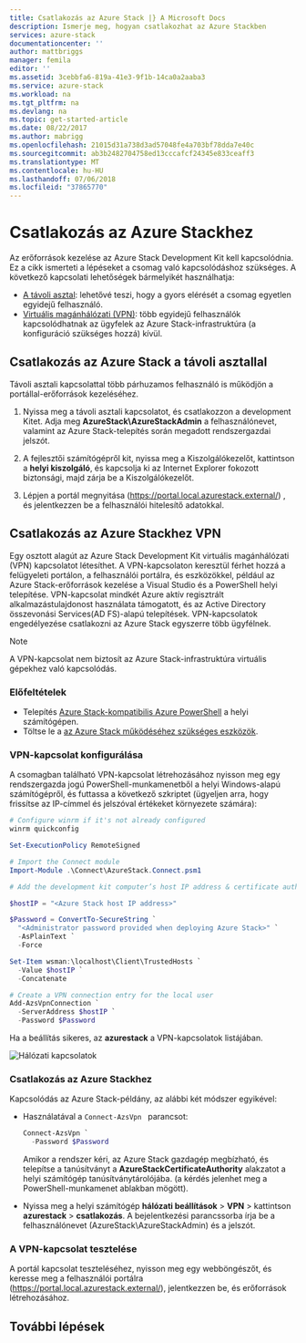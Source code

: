 ```yaml
---
title: Csatlakozás az Azure Stack |} A Microsoft Docs
description: Ismerje meg, hogyan csatlakozhat az Azure Stackben
services: azure-stack
documentationcenter: ''
author: mattbriggs
manager: femila
editor: ''
ms.assetid: 3cebbfa6-819a-41e3-9f1b-14ca0a2aaba3
ms.service: azure-stack
ms.workload: na
ms.tgt_pltfrm: na
ms.devlang: na
ms.topic: get-started-article
ms.date: 08/22/2017
ms.author: mabrigg
ms.openlocfilehash: 21015d31a738d3ad57048fe4a703bf78dda7e40c
ms.sourcegitcommit: ab3b2482704758ed13cccafcf24345e833ceaff3
ms.translationtype: MT
ms.contentlocale: hu-HU
ms.lasthandoff: 07/06/2018
ms.locfileid: "37865770"
---
```

# <a name="connect-to-azure-stack"></a>Csatlakozás az Azure Stackhez

Az erőforrások kezelése az Azure Stack Development Kit kell kapcsolódnia. Ez a cikk ismerteti a lépéseket a csomag való kapcsolódáshoz szükséges. A következő kapcsolati lehetőségek bármelyikét használhatja:

* [A távoli asztal](#connect-with-remote-desktop): lehetővé teszi, hogy a gyors elérését a csomag egyetlen egyidejű felhasználó.
* [Virtuális magánhálózati (VPN)](#connect-with-vpn): több egyidejű felhasználók kapcsolódhatnak az ügyfelek az Azure Stack-infrastruktúra (a konfiguráció szükséges hozzá) kívül.

## <a name="connect-to-azure-stack-with-remote-desktop"></a>Csatlakozás az Azure Stack a távoli asztallal
Távoli asztali kapcsolattal több párhuzamos felhasználó is működjön a portállal-erőforrások kezeléséhez.

1. Nyissa meg a távoli asztali kapcsolatot, és csatlakozzon a development Kitet. Adja meg **AzureStack\AzureStackAdmin** a felhasználónevet, valamint az Azure Stack-telepítés során megadott rendszergazdai jelszót.  

2. A fejlesztői számítógépről kit, nyissa meg a Kiszolgálókezelőt, kattintson a **helyi kiszolgáló**, és kapcsolja ki az Internet Explorer fokozott biztonsági, majd zárja be a Kiszolgálókezelőt.

3. Lépjen a portál megnyitása (https://portal.local.azurestack.external/) , és jelentkezzen be a felhasználói hitelesítő adatokkal.


## <a name="connect-to-azure-stack-with-vpn"></a>Csatlakozás az Azure Stackhez VPN

Egy osztott alagút az Azure Stack Development Kit virtuális magánhálózati (VPN) kapcsolatot létesíthet. A VPN-kapcsolaton keresztül férhet hozzá a felügyeleti portálon, a felhasználói portálra, és eszközökkel, például az Azure Stack-erőforrások kezelése a Visual Studio és a PowerShell helyi telepítése. VPN-kapcsolat mindkét Azure aktív regisztrált alkalmazástulajdonost használata támogatott, és az Active Directory összevonási Services(AD FS)-alapú telepítések. VPN-kapcsolatok engedélyezése csatlakozni az Azure Stack egyszerre több ügyfélnek. 

> [!NOTE] 
> A VPN-kapcsolat nem biztosít az Azure Stack-infrastruktúra virtuális gépekhez való kapcsolódás. 

### <a name="prerequisites"></a>Előfeltételek

* Telepítés [Azure Stack-kompatibilis Azure PowerShell](azure-stack-powershell-install.md) a helyi számítógépen.  
* Töltse le a [az Azure Stack működéséhez szükséges eszközök](azure-stack-powershell-download.md). 

### <a name="configure-vpn-connectivity"></a>VPN-kapcsolat konfigurálása

A csomagban található VPN-kapcsolat létrehozásához nyisson meg egy rendszergazda jogú PowerShell-munkamenetből a helyi Windows-alapú számítógépről, és futtassa a következő szkriptet (ügyeljen arra, hogy frissítse az IP-címmel és jelszóval értékeket környezete számára):

```PowerShell 
# Configure winrm if it's not already configured
winrm quickconfig  

Set-ExecutionPolicy RemoteSigned

# Import the Connect module
Import-Module .\Connect\AzureStack.Connect.psm1 

# Add the development kit computer’s host IP address & certificate authority (CA) to the list of trusted hosts. Make sure to update the IP address and password values for your environment. 

$hostIP = "<Azure Stack host IP address>"

$Password = ConvertTo-SecureString `
  "<Administrator password provided when deploying Azure Stack>" `
  -AsPlainText `
  -Force

Set-Item wsman:\localhost\Client\TrustedHosts `
  -Value $hostIP `
  -Concatenate

# Create a VPN connection entry for the local user
Add-AzsVpnConnection `
  -ServerAddress $hostIP `
  -Password $Password

```

Ha a beállítás sikeres, az **azurestack** a VPN-kapcsolatok listájában.

![Hálózati kapcsolatok](media/azure-stack-connect-azure-stack/image3.png)  

### <a name="connect-to-azure-stack"></a>Csatlakozás az Azure Stackhez

Kapcsolódás az Azure Stack-példány, az alábbi két módszer egyikével:  

* Használatával a `Connect-AzsVpn ` parancsot: 
    
  ```PowerShell
  Connect-AzsVpn `
    -Password $Password
  ```

  Amikor a rendszer kéri, az Azure Stack gazdagép megbízható, és telepítse a tanúsítványt a **AzureStackCertificateAuthority** alakzatot a helyi számítógép tanúsítványtárolójába. (a kérdés jelenhet meg a PowerShell-munkamenet ablakban mögött). 

* Nyissa meg a helyi számítógép **hálózati beállítások** > **VPN** > kattintson **azurestack** > **csatlakozás**. A bejelentkezési parancssorba írja be a felhasználónevet (AzureStack\AzureStackAdmin) és a jelszót.

### <a name="test-the-vpn-connectivity"></a>A VPN-kapcsolat tesztelése

A portál kapcsolat teszteléséhez, nyisson meg egy webböngészőt, és keresse meg a felhasználói portálra (https://portal.local.azurestack.external/), jelentkezzen be, és erőforrások létrehozásához.  

## <a name="next-steps"></a>További lépések



